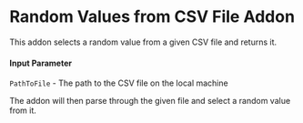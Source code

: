 # Random Values from CSV File Addon

This addon selects a random value from a given CSV file and returns it. 

#### Input Parameter

`PathToFile` - The path to the CSV file on the local machine

The addon will then parse through the given file and select a random value from it.

